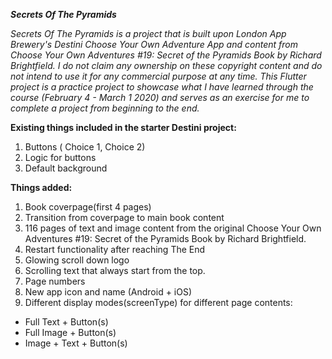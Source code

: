 ***Secrets Of The Pyramids***

*Secrets Of The Pyramids is a project that is built upon London App Brewery's Destini Choose Your Own Adventure App and content from Choose Your Own Adventures #19: Secret of the Pyramids Book by Richard Brightfield. I do not claim any ownership on these copyright content and do not intend to use it for any commercial purpose at any time. This Flutter project is a practice project to showcase what I have learned through the course (February 4 - March 1 2020) and serves as an exercise for me to complete a project from beginning to the end.*



**Existing things included in the starter Destini project:**
1. Buttons ( Choice 1, Choice 2) 
2. Logic for buttons
3. Default background 



**Things added:**
1. Book coverpage(first 4 pages)
2. Transition from coverpage to main book content
3. 116 pages of text and image content from the original Choose Your Own Adventures #19: Secret of the Pyramids Book by Richard Brightfield.
4. Restart functionality after reaching The End 
5. Glowing scroll down logo 
6. Scrolling text that always start from the top.
7. Page numbers
8. New app icon and name (Android + iOS)
8. Different display modes(screenType) for different page contents: 
  - Full Text + Button(s)
  - Full Image + Button(s)
  - Image + Text + Button(s)
